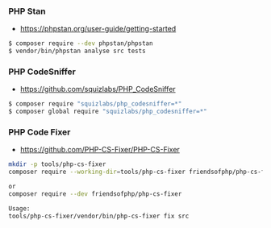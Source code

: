 ### PHP Stan
- https://phpstan.org/user-guide/getting-started
```bash
$ composer require --dev phpstan/phpstan
$ vendor/bin/phpstan analyse src tests
```

### PHP CodeSniffer
- https://github.com/squizlabs/PHP_CodeSniffer
```bash
$ composer require "squizlabs/php_codesniffer=*"
$ composer global require "squizlabs/php_codesniffer=*"
```

### PHP Code Fixer 
- https://github.com/PHP-CS-Fixer/PHP-CS-Fixer
```bash
mkdir -p tools/php-cs-fixer
composer require --working-dir=tools/php-cs-fixer friendsofphp/php-cs-fixer

or 
composer require --dev friendsofphp/php-cs-fixer

Usage:
tools/php-cs-fixer/vendor/bin/php-cs-fixer fix src
```
